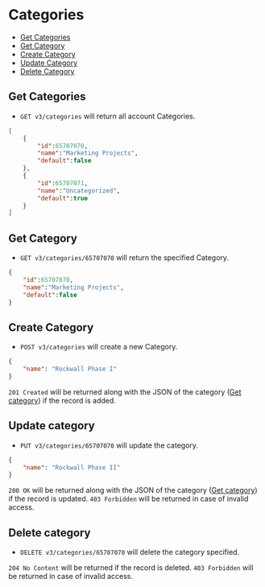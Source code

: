 Categories
====================

* [Get Categories](#get-Categories)
* [Get Category](#get-Category)
* [Create Category](#create-Category)
* [Update Category](#update-Category)
* [Delete Category](#delete-Category)

Get Categories
----------------

* `GET v3/categories` will return all account Categories.

```json
[
	{
		"id":65707070,
		"name":"Marketing Projects",
		"default":false
	},
	{
		"id":65707071,
		"name":"Uncategorized",
		"default":true
	}
]
```

Get Category
----------------

* `GET v3/categories/65707070` will return the specified Category.

```json
{
	"id":65707070,
	"name":"Marketing Projects",
	"default":false
}
```

Create Category
----------------

* `POST v3/categories` will create a new Category.

```json
{
	"name": "Rockwall Phase I"
}
```

`201 Created` will be returned along with the JSON of the category ([Get category](#get-category)) if the record is added. 


Update category
----------------

* `PUT v3/categories/65707070` will update the category.

```json
{
	"name": "Rockwall Phase II"
}
```

`200 OK` will be returned along with the JSON of the category ([Get category](#get-category)) if the record is updated. `403 Forbidden` will be returned in case of invalid access.

Delete category
----------------

* `DELETE v3/categories/65707070` will delete the category specified.

`204 No Content` will be returned if the record is deleted. `403 Forbidden` will be returned in case of invalid access.
